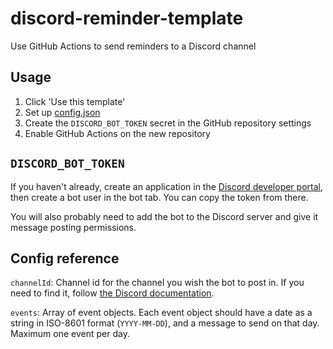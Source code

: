 # discord-reminder-template

Use GitHub Actions to send reminders to a Discord channel

## Usage

1. Click 'Use this template'
2. Set up [config.json](./config.json)
3. Create the `DISCORD_BOT_TOKEN` secret in the GitHub repository settings
4. Enable GitHub Actions on the new repository

## `DISCORD_BOT_TOKEN`

If you haven't already, create an application in the [Discord developer portal](https://discord.com/developers/applications/), then create a bot user in the bot tab. You can copy the token from there.

You will also probably need to add the bot to the Discord server and give it message posting permissions.

## Config reference

`channelId`: Channel id for the channel you wish the bot to post in. If you need to find it, follow [the Discord documentation](https://support.discord.com/hc/en-us/articles/206346498-Where-can-I-find-my-User-Server-Message-ID-).

`events`: Array of event objects. Each event object should have a date as a string in ISO-8601 format (`YYYY-MM-DD`), and a message to send on that day. Maximum one event per day.
